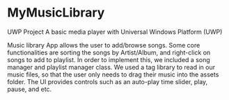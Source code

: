 # MyMusicLibrary
 UWP Project
A basic media player with Universal Windows Platform (UWP)

Music library App allows the user to add/browse songs. Some core functionalities are sorting the songs by Artist/Album, and right-click on songs to add to playlist. In order to implement this, we included a song manager and playlist manager class. We used a tag library to read in our music files, so that the user only needs to drag their music into the assets folder. The UI provides controls such as an auto-play time slider, play, pause, and etc.
